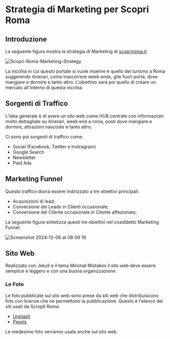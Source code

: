 # Strategia di Marketing per Scopri Roma

## Introduzione

La seguente figura mostra la strategia di Marketing di [scopriroma.it](https://www.scopriroma.it/).

![Scopri-Roma-Marketing-Strategy](https://github.com/user-attachments/assets/a0f5d580-abaa-413e-b5c1-814ea5485184)

La nicchia in cui questo portale si vuole inserire è quello del turismo a Roma suggerendo itinerari, come trascorrere week ends, gite fuori porta, dove mangiare e dormire e tanto altro.
L'obiettivo sarà poi quello di creare un mercato all'interno di questa nicchia.

## Sorgenti di Traffico

L'idea generale è di avere un sito web come HUB centrale con informazioni molto dettagliate su itinerari, week end a roma, posti dove mangiare e dormire, attrazioni nascoste e tanto altro.

Ci sono poi sorgenti di traffico come:
* Social (Facebook, Twitter e Instragram)
* Google Search
* Newsletter
* Paid Ads

## Marketing Funnel

Questo traffico dovrà essere indirizzato a tre obiettivi principali:
* Acquisizioni di lead;
* Conversione dei Leads in Clienti occasionale;
* Conversione del Cliente occasionale in Cliente affezionato;

La seguente figura sintetizza questi tre obiettivi nel cosiddetto Marketing Funnel.

![Screenshot 2024-12-06 at 08 09 19](https://github.com/user-attachments/assets/d894c903-858c-4134-81e8-667b64617270)

## Sito Web

Realizzato con Jekyll e il tema Minimal Mistakes il sito web deve essere semplice e leggero e con una buona organizzazione.

### Le Foto

Le foto pubblicate sul sito web sono prese da siti web che distribuiscono foto con licenze che ne permettono la pubblicazione. Questo è l'elenco dei siti usati da Scropti Roma:

* [Unplash](https://unsplash.com/)
* [Pexels](https://www.pexels.com/it-it/)

Le medesime foto verranno usate anche sul sito web.
